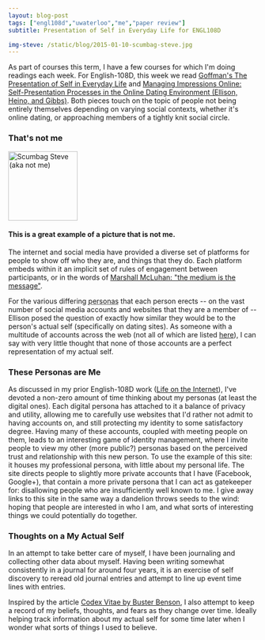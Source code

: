 ```yaml
---
layout: blog-post
tags: ["engl108d","uwaterloo","me","paper review"]
subtitle: Presentation of Self in Everyday Life for ENGL108D

img-steve: /static/blog/2015-01-10-scumbag-steve.jpg
---
```


As part of courses this term, I have a few courses for which I'm doing readings each week. For English-108D, this week we read [Goffman's The Presentation of Self in Everyday Life][2] and [Managing Impressions Online: Self-Presentation Processes in the Online Dating Environment (Ellison, Heino, and Gibbs)][1]. Both pieces touch on the topic of people not being entirely themselves depending on varying social contexts, whether it's online dating, or approaching members of a tightly knit social circle.

### That's not me

<div class="media">
	<a class="pull-left" href="{{ page.img-steve }}">
		<img src="{{ page.img-steve }}" style="width: 140px; height=140px" alt="Scumbag Steve (aka not me)" >
	</a>
	<div class="media-body">
		<h4 class="media-heading">This is a great example of a picture that is not me.</h4>
		<p>
			The internet and social media have provided a diverse set of platforms for people to show off who they are, and things that they do. Each platform embeds within it an implicit set of rules of engagement between participants, or in the words of <a href="https://en.wikipedia.org/wiki/The_medium_is_the_message">Marshall McLuhan: "the medium is the message"</a>.
		</p>
		<p>
			For the various differing <abbr title="public images">personas</abbr> that each person erects -- on the vast number of social media accounts and websites that they are a member of -- Ellison posed the question of exactly how similar they would be to the person's actual self (specifically on dating sites). As someone with a multitude of accounts across the web (not all of which are listed <a href="/contact/">here</a>), I can say with very little thought that none of those accounts are a perfect representation of my actual self.
		</p>
	</div>
</div>

### These Personas are Me

As discussed in my prior English-108D work ([Life on the Internet][3]), I've devoted a non-zero amount of time thinking about my personas (at least the digital ones). Each digital persona has attached to it a balance of privacy and utility, allowing me to carefully use websites that I'd rather not admit to having accounts on, and still protecting my identity to some satisfactory degree. Having many of these accounts, coupled with meeting people on them, leads to an interesting game of identity management, where I invite people to view my other (more public?) personas based on the perceived trust and relationship with this new person. To use the example of this site: it houses my professional persona, with little about my personal life. The site directs people to slightly more private accounts that I have (Facebook, Google+), that contain a more private persona that I can act as gatekeeper for: disallowing people who are insufficiently well known to me. I give away links to this site in the same way a dandelion throws seeds to the wind: hoping that people are interested in who I am, and what sorts of interesting things we could potentially do together.

### Thoughts on a My Actual Self

In an attempt to take better care of myself, I have been journaling and collecting other data about myself. Having been writing somewhat consistently in a journal for around four years, it is an exercise of self discovery to reread old journal entries and attempt to line up event time lines with entries.

Inspired by the article [Codex Vitae by Buster Benson][4], I also attempt to keep a record of my beliefs, thoughts, and fears as they change over time. Ideally helping track information about my actual self for some time later when I wonder what sorts of things I used to believe.


[1]: http://onlinelibrary.wiley.com/doi/10.1111/j.1083-6101.2006.00020.x/full
[2]: https://en.wikipedia.org/wiki/The_Presentation_of_Self_in_Everyday_Life
[3]: /blog/2015/01/07/Life-on-the-Internet.html
[4]: http://wayoftheduck.com/codex-vitae
